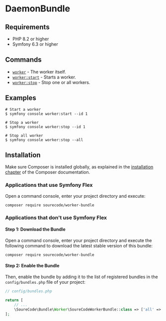 
# DaemonBundle

## Requirements

- PHP 8.2 or higher
- Symfony 6.3 or higher

## Commands

- [`worker`](./worker.md) - The worker itself.
- [`worker:start`](./worker-start.md) - Starts a worker.
- [`worker:stop`](./worker-stop.md) - Stop one or all workers.

## Examples

```shell
# Start a worker
$ symfony console worker:start --id 1

# Stop a worker
$ symfony console worker:stop --id 1

# Stop all worker
$ symfony console worker:stop --all
```

## Installation

Make sure Composer is installed globally, as explained in the
[installation chapter](https://getcomposer.org/doc/00-intro.md)
of the Composer documentation.

### Applications that use Symfony Flex

Open a command console, enter your project directory and execute:

```console
composer require sourecode/worker-bundle
```

### Applications that don't use Symfony Flex

#### Step 1: Download the Bundle

Open a command console, enter your project directory and execute the
following command to download the latest stable version of this bundle:

```console
composer require sourecode/worker-bundle
```

#### Step 2: Enable the Bundle

Then, enable the bundle by adding it to the list of registered bundles
in the `config/bundles.php` file of your project:

```php
// config/bundles.php

return [
    // ...
    \SoureCode\Bundle\Worker\SoureCodeWorkerBundle::class => ['all' => true],
];
```